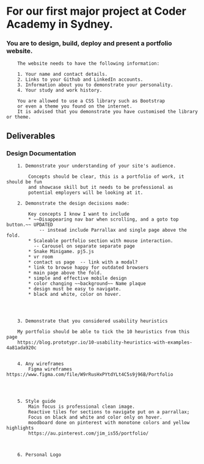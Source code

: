 # For our first major project at Coder Academy in Sydney.

### You are to design, build, deploy and present a portfolio website.

		The website needs to have the following information:

		1. Your name and contact details.
		2. Links to your Github and LinkedIn accounts.
		3. Information about you to demonstrate your personality.
		4. Your study and work history.

		You are allowed to use a CSS library such as Bootstrap
		or even a theme you found on the internet.
		It is advised that you demonstrate you have customised the library or theme.


## Deliverables

### Design Documentation
		1. Demonstrate your understanding of your site's audience.

			Concepts should be clear, this is a portfolio of work, it should be fun
			and showcase skill but it needs to be professional as
			potential employers will be looking at it.

		2. Demonstrate the design decisions made:

	  		Key concepts I know I want to include
			* ~~Disappearing nav bar when scrolling, and a goto top button.~~ UPDATED
				-- instead include Parrallax and single page above the fold.
			* Scaleable portfolio section with mouse interaction.
			  -- Carousel on separate separate page
			* Snake Minigame. pj5.js
			* vr room
			* contact us page  -- link with a modal?
			* link to browse happy for outdated browsers  
			* main page above the fold.
			* simple and effective mobile design
			* color changing ~~background~~ Name plaque
			* design must be easy to navigate.
			* black and white, color on hover.




		3. Demonstrate that you considered usability heuristics

		My portfolio should be able to tick the 10 heuristics from this page
		https://blog.prototypr.io/10-usability-heuristics-with-examples-4a81ada920c


		4. Any wireframes
			Figma wireframes https://www.figma.com/file/W9rRusHxPYtdYLt4C5s9j96B/Portfolio




		5. Style guide
			Main focus is professional clean image.
			Reactive tiles for sections to navigate put on a parrallax;
			Focus on black and white and color only on hover.
			moodboard done on pinterest with monotone colors and yellow highlights
			https://au.pinterest.com/jim_is55/portfolio/



		6. Personal Logo

